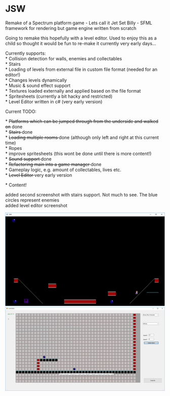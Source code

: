 # JSW
Remake of a Spectrum platform game - Lets call it Jet Set Billy - SFML framework for rendering but game engine written from scratch
<p>
Going to remake this hopefully with a level editor. Used to enjoy this as a child so thought it would be fun to re-make it
currently very early days...
<p>
Currently supports: <br>
* Collision detection for walls, enemies and collectables <br>
* Stairs <br>
* Loading of levels from external file in custom file format (needed for an editor!) <br>
* Changes levels dynamically <br>
* Music & sound effect support <br>
* Textures loaded externally and applied based on the file format <br>
* Spritesheets (currently a bit hacky and restricted) <br> 
* Level Editor written in c# (very early version)
<p>
<p>
Current TODO: <p>
* <del>Platforms which can be jumped through from the underside and walked on</del> done <br>
* <del> Stairs </del> done <br>
* <del> Loading multiple rooms </del> done (although only left and right at this current time) <br>
* Ropes <br>
* improve spritesheets (this wont be done until there is more content!) <br>  
* <del> Sound support </del> done <br>
* <del> Refactoring main into a game manager </del> done <br>
* Gameplay logic, e.g. amount of collectables, lives etc. <br>
* <del> Level Editor </del> very early version <p>
* Content!
<p>
added second screenshot with stairs support. Not much to see. The blue circles represent enemies <br>
added level editor screenshot

![alt text](screenshot.png)
![alt text](screenshot_editor.png)
